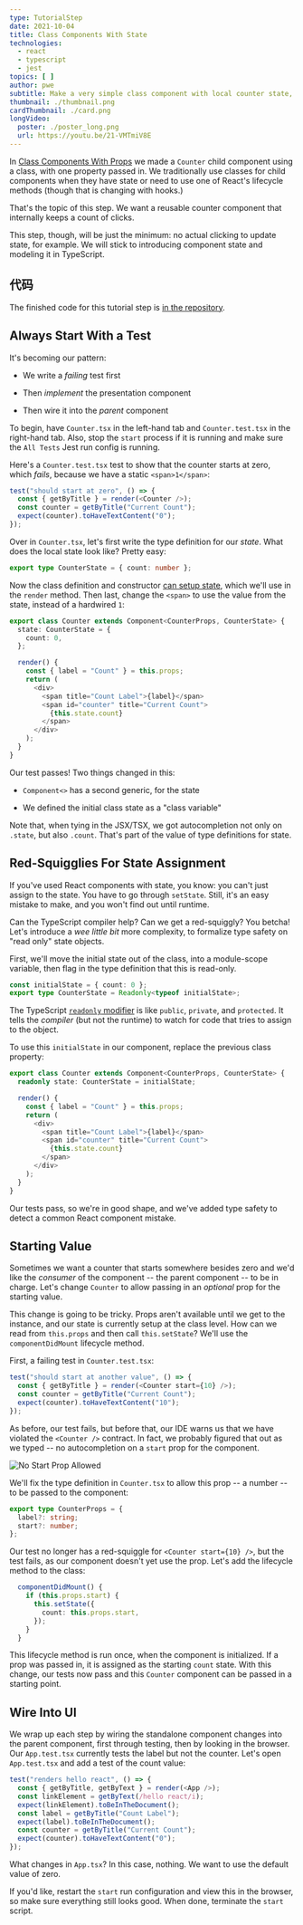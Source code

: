 ```yaml
---
type: TutorialStep
date: 2021-10-04
title: Class Components With State
technologies:
  - react
  - typescript
  - jest
topics: [ ]
author: pwe
subtitle: Make a very simple class component with local counter state, then make a type definition for that state.
thumbnail: ./thumbnail.png
cardThumbnail: ./card.png
longVideo:
  poster: ./poster_long.png
  url: https://youtu.be/21-VMTmiV8E
---
```


In [Class Components With Props](../class_props/) we made a `Counter` child component using a class, with one property passed in. We traditionally use classes for child components when they have state or need to use one of React's lifecycle methods (though that is changing with hooks.)

That's the topic of this step. We want a reusable counter component that internally keeps a count of clicks.

This step, though, will be just the minimum: no actual clicking to update state, for example. We will stick to introducing component state and modeling it in TypeScript.

## 代码

The finished code for this tutorial step is [in the repository](https://github.com/JetBrains/jetbrains_guide/tree/master/sites/webstorm-guide/demos/tutorials/react_typescript_tdd/class_state).

## Always Start With a Test

It's becoming our pattern:

- We write a *failing* test first

- Then *implement* the presentation component

- Then wire it into the *parent* component

To begin, have `Counter.tsx` in the left-hand tab and `Counter.test.tsx` in the right-hand tab. Also, stop the `start` process if it is running and make sure the `All Tests` Jest run config is running.

Here's a `Counter.test.tsx` test to show that the counter starts at zero, which *fails*, because we have a static `<span>1</span>`:

```typescript
test("should start at zero", () => {
  const { getByTitle } = render(<Counter />);
  const counter = getByTitle("Current Count");
  expect(counter).toHaveTextContent("0");
});
```

Over in `Counter.tsx`, let's first write the type definition for our *state*. What does the local state look like? Pretty easy:

```typescript
export type CounterState = { count: number };
```

Now the class definition and constructor [can setup state](https://react-typescript-cheatsheet.netlify.app/docs/basic/getting-started/class_components), which we'll use in the `render` method. Then last, change the `<span>` to use the value from the state, instead of a hardwired `1`:

```typescript
export class Counter extends Component<CounterProps, CounterState> {
  state: CounterState = {
    count: 0,
  };

  render() {
    const { label = "Count" } = this.props;
    return (
      <div>
        <span title="Count Label">{label}</span>
        <span id="counter" title="Current Count">
          {this.state.count}
        </span>
      </div>
    );
  }
}
```

Our test passes! Two things changed in this:

- `Component<>` has a second generic, for the state

- We defined the initial class state as a "class variable"

Note that, when tying in the JSX/TSX, we got autocompletion not only on `.state`, but also `.count`. That's part of the value of type definitions for state.

## Red-Squigglies For State Assignment

If you've used React components with state, you know: you can't just assign to the state. You have to go through `setState`. Still, it's an easy mistake to make, and you won't find out until runtime.

Can the TypeScript compiler help? Can we get a red-squiggly? You betcha! Let's introduce a *wee little bit* more complexity, to formalize type safety on "read only" state objects.

First, we'll move the initial state out of the class, into a module-scope variable, then flag in the type definition that this is read-only.

```typescript
const initialState = { count: 0 };
export type CounterState = Readonly<typeof initialState>;
```
The TypeScript [`readonly` modifier](https://www.typescriptlang.org/docs/handbook/classes.html#readonly-modifier) is like `public`, `private`, and `protected`. It tells the *compiler* (but not the runtime) to watch for code that tries to assign to the object.

To use this `initialState` in our component, replace the previous class property:

```typescript {2}
export class Counter extends Component<CounterProps, CounterState> {
  readonly state: CounterState = initialState;

  render() {
    const { label = "Count" } = this.props;
    return (
      <div>
        <span title="Count Label">{label}</span>
        <span id="counter" title="Current Count">
          {this.state.count}
        </span>
      </div>
    );
  }
}
```

Our tests pass, so we're in good shape, and we've added type safety to detect a common React component mistake.

## Starting Value

Sometimes we want a counter that starts somewhere besides zero and we'd like the *consumer* of the component -- the parent component -- to be in charge. Let's change `Counter` to allow passing in an *optional* prop for the starting value.

This change is going to be tricky. Props aren't available until we get to the instance, and our state is currently setup at the class level. How can we read from `this.props` and then call `this.setState`? We'll use the `componentDidMount` lifecycle method.

First, a failing test in `Counter.test.tsx`:

```typescript
test("should start at another value", () => {
  const { getByTitle } = render(<Counter start={10} />);
  const counter = getByTitle("Current Count");
  expect(counter).toHaveTextContent("10");
});
```

As before, our test fails, but before that, our IDE warns us that we have violated the `<Counter />` contract. In fact, we probably figured that out as we typed -- no autocompletion on a `start` prop for the component.

![No Start Prop Allowed](./screenshots/red_squiggly_start.png)

We'll fix the type definition in `Counter.tsx` to allow this prop -- a number -- to be passed to the component:

```typescript {3}
export type CounterProps = {
  label?: string;
  start?: number;
};
```

Our test no longer has a red-squiggle for `<Counter start={10} />`, but the test fails, as our component doesn't yet use the prop. Let's add the lifecycle method to the class:

```typescript
  componentDidMount() {
    if (this.props.start) {
      this.setState({
        count: this.props.start,
      });
    }
  }
```

This lifecycle method is run once, when the component is initialized. If a prop was passed in, it is assigned as the starting `count` state. With this change, our tests now pass and this `Counter` component can be passed in a starting point.

## Wire Into UI

We wrap up each step by wiring the standalone component changes into the parent component, first through testing, then by looking in the browser. Our `App.test.tsx` currently tests the label but not the counter. Let's open `App.test.tsx` and add a test of the count value:

```typescript {7,8}
test("renders hello react", () => {
  const { getByTitle, getByText } = render(<App />);
  const linkElement = getByText(/hello react/i);
  expect(linkElement).toBeInTheDocument();
  const label = getByTitle("Count Label");
  expect(label).toBeInTheDocument();
  const counter = getByTitle("Current Count");
  expect(counter).toHaveTextContent("0");
});
```

What changes in `App.tsx`? In this case, nothing. We want to use the default value of zero.

If you'd like, restart the `start` run configuration and view this in the browser, so make sure everything still looks good. When done, terminate the `start` script.
